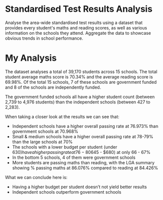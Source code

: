 # Standardised Test Results Analysis

Analyse the area-wide standardised test results using a dataset that provides every student's maths and reading scores, as well as various information on the schools they attend. Aggregate the data to showcase obvious trends in school performance.


# My Analysis

The dataset analyses a total of 39,170 students across 15 schools.  The total student average maths score is 70.34%  and the average reading score is 69.98%.  Of the total 15 schools, 7 of these schools are government funded and 8 of the schools are independently funded.  

The government funded schools all have a higher student count (between 2,739 to 4,976 students) than the independent schools (between 427 to 2,283).

When taking a closer look at the results we can see that:
- Independent schools have a higher overall passing rate at 76.973% than government schools at 70.968%
- Small & medium schools have a higher overall passing rate at 78-79% than the large schools at 70%
- The schools with a lower budget per student (under $630) have a higher passing rate at 76-80% than those schools with the highest budgets ($645 - $680) at only 66 - 67%
- In the bottom 5 schools, 4 of them were government schools
- More students are passing maths than reading, with the LGA summary showing % passing maths at 86.076% compared to reading at 84.426%

What we can conclude here is:
- Having a higher budget per student doesn’t not yield better results
- Independent schools outperform government schools
